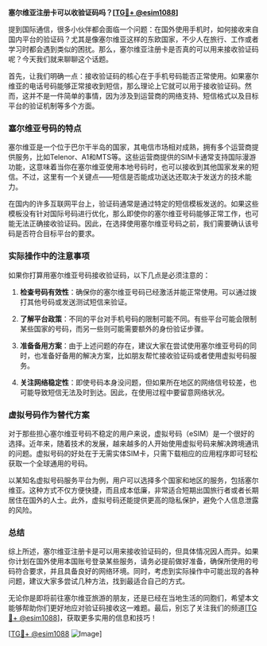 **塞尔维亚注册卡可以收验证码吗？[[TG💪+ @esim1088](https://t.me/s/esim1088)]**

提到国际通信，很多小伙伴都会面临一个问题：在国外使用手机时，如何接收来自国内平台的验证码？尤其是像塞尔维亚这样的东欧国家，不少人在旅行、工作或者学习时都会遇到类似的困扰。那么，塞尔维亚注册卡是否真的可以用来接收验证码呢？今天我们就来聊聊这个话题。

首先，让我们明确一点：接收验证码的核心在于手机号码能否正常使用。如果塞尔维亚的电话号码能够正常接收到短信，那么理论上它就可以用于接收验证码。然而，这并不是一件简单的事情，因为涉及到运营商的网络支持、短信格式以及目标平台的验证机制等多个方面。

### 塞尔维亚号码的特点

塞尔维亚是一个位于巴尔干半岛的国家，其电信市场相对成熟，拥有多个运营商提供服务，比如Telenor、A1和MTS等。这些运营商提供的SIM卡通常支持国际漫游功能，这意味着当你在塞尔维亚使用本地号码时，也可以接收到其他国家发来的短信。不过，这里有一个关键点——短信是否能成功送达还取决于发送方的技术能力。

在国内的许多互联网平台上，验证码通常是通过特定的短信模板发送的。如果这些模板没有针对国际号码进行优化，那么即使你的塞尔维亚号码能够正常工作，也可能无法正确接收验证码。因此，在选择使用塞尔维亚号码之前，我们需要确认该号码是否符合目标平台的要求。

### 实际操作中的注意事项

如果你打算用塞尔维亚号码接收验证码，以下几点是必须注意的：

1. **检查号码有效性**：确保你的塞尔维亚号码已经激活并能正常使用。可以通过拨打其他号码或发送测试短信来验证。
   
2. **了解平台政策**：不同的平台对手机号码的限制可能不同。有些平台可能会限制某些国家的号码，而另一些则可能需要额外的身份验证步骤。

3. **准备备用方案**：由于上述问题的存在，建议大家在尝试使用塞尔维亚号码的同时，也准备好备用的解决方案，比如朋友帮忙接收验证码或者使用虚拟号码服务。

4. **关注网络稳定性**：即使号码本身没问题，但如果所在地区的网络信号较差，也可能导致短信无法及时到达。因此，在使用过程中要留意网络状况。

### 虚拟号码作为替代方案

对于那些担心塞尔维亚号码不稳定的用户来说，虚拟号码（eSIM）是一个很好的选择。近年来，随着技术的发展，越来越多的人开始使用虚拟号码来解决跨境通讯的问题。虚拟号码的好处在于无需实体SIM卡，只需下载相应的应用程序即可轻松获取一个全球通用的号码。

以某知名虚拟号码服务平台为例，用户可以选择多个国家和地区的服务，包括塞尔维亚。这种方式不仅方便快捷，而且成本低廉，非常适合短期出国旅行者或者长期居住在国外的人士。此外，虚拟号码还能提供更高的隐私保护，避免个人信息泄露的风险。

### 总结

综上所述，塞尔维亚注册卡是可以用来接收验证码的，但具体情况因人而异。如果你计划在国外使用本国账号登录某些服务，请务必提前做好准备，确保所使用的号码符合要求，并且具备良好的网络环境。同时，考虑到实际操作中可能出现的各种问题，建议大家多尝试几种方法，找到最适合自己的方式。

无论你是即将前往塞尔维亚旅游的朋友，还是已经在当地生活的同胞们，希望本文能够帮助你们更好地应对验证码接收这一难题。最后，别忘了关注我们的频道[[TG💪+ @esim1088](https://t.me/s/esim1088)]，获取更多实用的信息和技巧！

[[TG💪+ @esim1088](https://t.me/s/esim1088) ![Image](https://i.postimg.cc/4NQfJmqS/Snipaste-2025-05-13-00-14-12.png)]